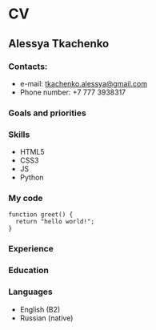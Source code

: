 # CV

## Alessya Tkachenko

### Contacts: 
- e-mail: tkachenko.alessya@gmail.com
- Phone number: +7 777 3938317

### Goals and priorities

### Skills
- HTML5
- CSS3
- JS
- Python

### My code
    function greet() {
      return "hello world!";
    }

### Experience

### Education

### Languages
- English (B2)
- Russian (native)
